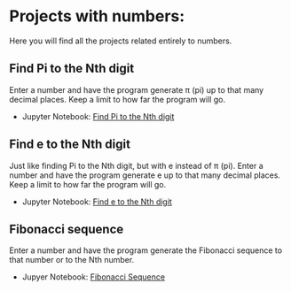 # Projects with numbers:
Here you will find all the projects related entirely to numbers.

## Find Pi to the Nth digit
Enter a number and have the program generate π (pi) up to that many decimal places. Keep a limit to how far the program will go.

- Jupyter Notebook: [Find Pi to the Nth digit](https://github.com/TheSteppenwolf/100-Python-Capstone-Projects/blob/master/Numbers/Find%20PI%20to%20the%20Nth%20Digit/Find%20PI%20to%20the%20Nth%20Digit.ipynb)

## Find e to the Nth digit
Just like finding Pi to the Nth digit, but with e instead of π (pi). Enter a number and have the program generate e up to that many decimal places. Keep a limit to how far the program will go.

- Jupyter Notebook: [Find e to the Nth digit](https://github.com/TheSteppenwolf/100-Python-Capstone-Projects/blob/master/Numbers/Find%20e%20to%20the%20Nth%20Digit/Find-e-to-the-Nth-Digit.ipynb)

## Fibonacci sequence
 Enter a number and have the program generate the Fibonacci sequence to that number or to the Nth number.
 
- Jupyer Notebook: [Fibonacci Sequence](https://github.com/TheSteppenwolf/100-Python-Capstone-Projects/blob/master/Numbers/Fibonacci%20Sequence/Fibonacci-Sequence.ipynb)
